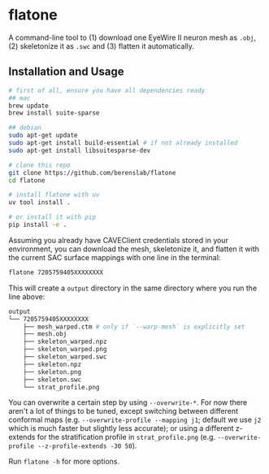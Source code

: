 # flatone

A command-line tool to (1) download one EyeWire II neuron mesh as `.obj`, (2) skeletonize it as `.swc` and (3) flatten it automatically.

## Installation and Usage

```bash
# first of all, ensure you have all dependencies ready
## mac
brew update
brew install suite-sparse

## debian
sudo apt-get update
sudo apt-get install build-essential # if not already installed
sudo apt-get install libsuitesparse-dev

# clone this repo 
git clone https://github.com/berenslab/flatone
cd flatone 

# install flatone with uv
uv tool install .

# or install it with pip
pip install -e .
```

Assuming you already have CAVEClient credentials stored in your environment, you can download the mesh, skeletonize it, and flatten it with the current SAC surface mappings with one line in the terminal:

```bash
flatone 7205759405XXXXXXXX
```

This will create a `output` directory in the same directory where you run the line above:

```bash
output
└── 7205759405XXXXXXXX
    ├── mesh_warped.ctm # only if `--warp-mesh` is explicitly set
    ├── mesh.obj
    ├── skeleton_warped.npz
    ├── skeleton_warped.png
    ├── skeleton_warped.swc
    ├── skeleton.npz
    ├── skeleton.png
    ├── skeleton.swc
    └── strat_profile.png
```

You can overwrite a certain step by using `--overwrite-*`. For now there aren't a lot of things to be tuned, except switching between different conformal maps (e.g. `--overwrite-profile --mapping j1`; default we use `j2` which is much faster but slightly less accurate); or using a different z-extends for the stratification profile in `strat_profile.png` (e.g. `--overwrite-profile --z-profile-extends -30 50`).

Run `flatone -h` for more options.